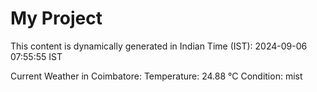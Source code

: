 # My Project

This content is dynamically generated in Indian Time (IST): 2024-09-06 07:55:55 IST


Current Weather in Coimbatore:
Temperature: 24.88 °C
Condition: mist
